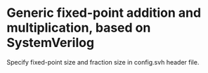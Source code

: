 # Generic fixed-point addition and multiplication, based on SystemVerilog
Specify fixed-point size and fraction size in config.svh header file.
